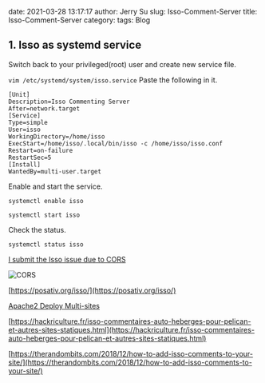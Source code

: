 date: 2021-03-28 13:17:17
author: Jerry Su
slug: Isso-Comment-Server
title: Isso-Comment-Server
category: 
tags: Blog

## 1. Isso as systemd service

Switch back to your privileged(root) user and create new service file.

`vim /etc/systemd/system/isso.service`
Paste the following in it.

```
[Unit]
Description=Isso Commenting Server
After=network.target
[Service]
Type=simple
User=isso
WorkingDirectory=/home/isso
ExecStart=/home/isso/.local/bin/isso -c /home/isso/isso.conf
Restart=on-failure
RestartSec=5
[Install]
WantedBy=multi-user.target
```

Enable and start the service.

`systemctl enable isso`

`systemctl start isso`

Check the status.

`systemctl status isso`



[I submit the Isso issue due to CORS](https://github.com/posativ/isso/issues/718)

![CORS](../../images/Blog/CORS_error.png)

[https://posativ.org/isso/](https://posativ.org/isso/)

[Apache2 Deploy Multi-sites](http://www.jerrylsu.net/articles/2021/tools-Apache2%20Deploy%20Multi-sites.html)

[https://hackriculture.fr/isso-commentaires-auto-heberges-pour-pelican-et-autres-sites-statiques.html](https://hackriculture.fr/isso-commentaires-auto-heberges-pour-pelican-et-autres-sites-statiques.html)

[https://therandombits.com/2018/12/how-to-add-isso-comments-to-your-site/](https://therandombits.com/2018/12/how-to-add-isso-comments-to-your-site/)

